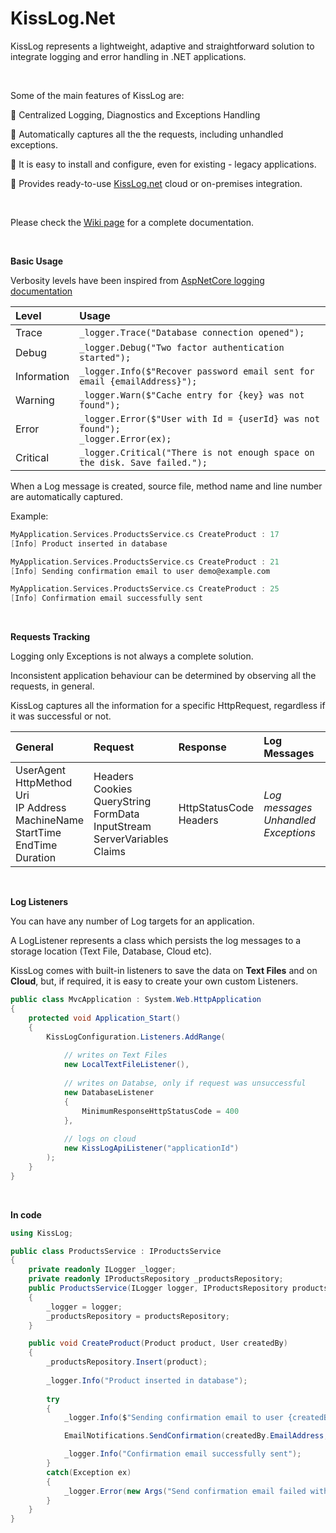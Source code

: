 # KissLog.Net

KissLog represents a lightweight, adaptive and straightforward solution to integrate logging and error handling in .NET applications.

<br>

Some of the main features of KissLog are:

:small_blue_diamond: Centralized Logging, Diagnostics and Exceptions Handling

:small_blue_diamond: Automatically captures all the the requests, including unhandled exceptions.

:small_blue_diamond: It is easy to install and configure, even for existing - legacy applications.

:small_blue_diamond: Provides ready-to-use [KissLog.net](https://kisslog.net) cloud or on-premises integration.

<br>

Please check the [Wiki page](https://github.com/catalingavan/KissLog-net/wiki) for a complete documentation.

<br>

**Basic Usage**

Verbosity levels have been inspired from [AspNetCore logging documentation](http://vibrantcode.com/AspNetDocsPreview/fundamentals/logging.html#logging-verbosity-levels)

| Level  | Usage |
| :--- | :--- |
| Trace  | `_logger.Trace("Database connection opened");`  |
| Debug  | `_logger.Debug("Two factor authentication started");`  |
| Information  | `_logger.Info($"Recover password email sent for email {emailAddress}");`  |
| Warning  | `_logger.Warn($"Cache entry for {key} was not found");`  |
| Error  | `_logger.Error($"User with Id = {userId} was not found");` <br> `_logger.Error(ex);`  |
| Critical  | `_logger.Critical("There is not enough space on the disk. Save failed.");`  |

When a Log message is created, source file, method name and line number are automatically captured.

Example:

```C
MyApplication.Services.ProductsService.cs CreateProduct : 17
[Info] Product inserted in database

MyApplication.Services.ProductsService.cs CreateProduct : 21
[Info] Sending confirmation email to user demo@example.com

MyApplication.Services.ProductsService.cs CreateProduct : 25
[Info] Confirmation email successfully sent
```

<br>

**Requests Tracking**

Logging only Exceptions is not always a complete solution.

Inconsistent application behaviour can be determined by observing all the requests, in general.

KissLog captures all the information for a specific HttpRequest, regardless if it was successful or not.

| General | Request | Response | Log Messages |
| :--- | :--- | :--- | :--- |
| UserAgent <br> HttpMethod <br> Uri <br> IP Address <br> MachineName <br> StartTime <br> EndTime <br>Duration | Headers <br> Cookies <br> QueryString <br> FormData <br> InputStream <br> ServerVariables <br> Claims | HttpStatusCode <br> Headers | _Log messages_ <br> _Unhandled Exceptions_ |

<br>

**Log Listeners**

You can have any number of Log targets for an application.

A LogListener represents a class which persists the log messages to a storage location (Text File, Database, Cloud etc).

KissLog comes with built-in listeners to save the data on **Text Files** and on **Cloud**, but, if required, it is easy to create your own custom Listeners.

```csharp
public class MvcApplication : System.Web.HttpApplication
{
    protected void Application_Start()
    {
        KissLogConfiguration.Listeners.AddRange(
        
            // writes on Text Files
            new LocalTextFileListener(),
            
            // writes on Databse, only if request was unsuccessful 
            new DatabaseListener
            {
                MinimumResponseHttpStatusCode = 400
            },
            
            // logs on cloud
            new KissLogApiListener("applicationId")
        );
    }
}
```

<br>

**In code**

```csharp
using KissLog;

public class ProductsService : IProductsService
{
    private readonly ILogger _logger;
    private readonly IProductsRepository _productsRepository;
    public ProductsService(ILogger logger, IProductsRepository productsRepository)
    {
        _logger = logger;
        _productsRepository = productsRepository;
    }

    public void CreateProduct(Product product, User createdBy)
    {
        _productsRepository.Insert(product);
        
        _logger.Info("Product inserted in database");
    
        try
        {
            _logger.Info($"Sending confirmation email to user {createdBy.EmailAddress}");

            EmailNotifications.SendConfirmation(createdBy.EmailAddress, product);

            _logger.Info("Confirmation email successfully sent");
        }
        catch(Exception ex)
        {
            _logger.Error(new Args("Send confirmation email failed with exception", ex));
        }
    }
}
```
